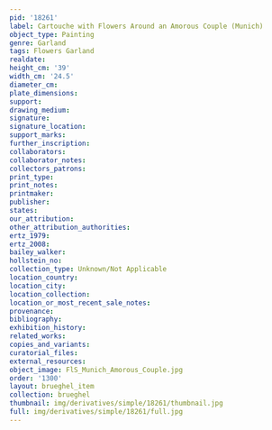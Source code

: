 ```yaml
---
pid: '18261'
label: Cartouche with Flowers Around an Amorous Couple (Munich)
object_type: Painting
genre: Garland
tags: Flowers Garland
realdate: 
height_cm: '39'
width_cm: '24.5'
diameter_cm: 
plate_dimensions: 
support: 
drawing_medium: 
signature: 
signature_location: 
support_marks: 
further_inscription: 
collaborators: 
collaborator_notes: 
collectors_patrons: 
print_type: 
print_notes: 
printmaker: 
publisher: 
states: 
our_attribution: 
other_attribution_authorities: 
ertz_1979: 
ertz_2008: 
bailey_walker: 
hollstein_no: 
collection_type: Unknown/Not Applicable
location_country: 
location_city: 
location_collection: 
location_or_most_recent_sale_notes: 
provenance: 
bibliography: 
exhibition_history: 
related_works: 
copies_and_variants: 
curatorial_files: 
external_resources: 
object_image: FlS_Munich_Amorous_Couple.jpg
order: '1300'
layout: brueghel_item
collection: brueghel
thumbnail: img/derivatives/simple/18261/thumbnail.jpg
full: img/derivatives/simple/18261/full.jpg
---
```

